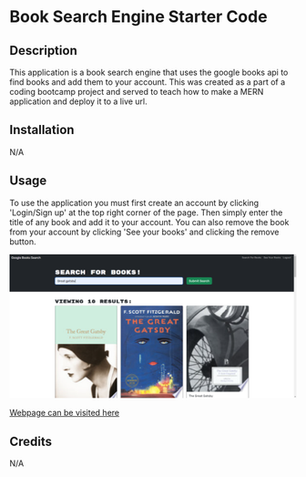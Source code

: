 # Book Search Engine Starter Code

## Description

This application is a book search engine that uses the google books api to find books and add them to your account. This was created as a part of a coding bootcamp project and served to teach how to make a MERN application and deploy it to a live url.

## Installation

N/A

## Usage

To use the application you must first create an account by clicking 'Login/Sign up' at the top right corner of the page. Then simply enter the title of any book and add it to your account. You can also remove the book from your account by clicking 'See your books' and clicking the remove button.

![the book search engine with a book being searched while logged in to an account](./images/Vite%20+%20React%20-%20Google%20Chrome%2010_26_2023%2012_17_13%20PM.png)

[Webpage can be visited here](https://protected-taiga-81792-659040a7b791.herokuapp.com/)

## Credits

N/A